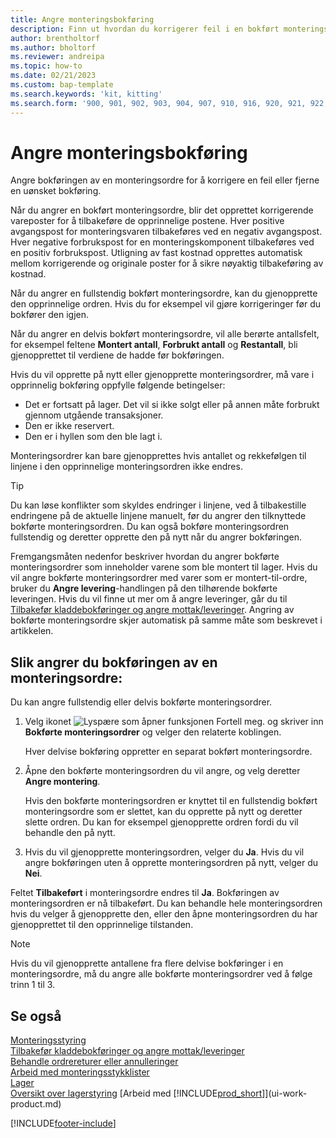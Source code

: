 ```yaml
---
title: Angre monteringsbokføring
description: Finn ut hvordan du korrigerer feil i en bokført monteringsordre.
author: brentholtorf
ms.author: bholtorf
ms.reviewer: andreipa
ms.topic: how-to
ms.date: 02/21/2023
ms.custom: bap-template
ms.search.keywords: 'kit, kitting'
ms.search.form: '900, 901, 902, 903, 904, 907, 910, 916, 920, 921, 922, 923, 940, 941, 942, 930, 931, 932, 914, 915, 905'
---
```

# <a name="undo-assembly-posting" />Angre monteringsbokføring

Angre bokføringen av en monteringsordre for å korrigere en feil eller fjerne en uønsket bokføring.

Når du angrer en bokført monteringsordre, blir det opprettet korrigerende vareposter for å tilbakeføre de opprinnelige postene. Hver positive avgangspost for monteringsvaren tilbakeføres ved en negativ avgangspost. Hver negative forbrukspost for en monteringskomponent tilbakeføres ved en positiv forbrukspost. Utligning av fast kostnad opprettes automatisk mellom korrigerende og originale poster for å sikre nøyaktig tilbakeføring av kostnad.  

Når du angrer en fullstendig bokført monteringsordre, kan du gjenopprette den opprinnelige ordren. Hvis du for eksempel vil gjøre korrigeringer før du bokfører den igjen.  

Når du angrer en delvis bokført monteringsordre, vil alle berørte antallsfelt, for eksempel feltene **Montert antall**, **Forbrukt antall** og **Restantall**, bli gjenopprettet til verdiene de hadde før bokføringen.  

Hvis du vil opprette på nytt eller gjenopprette monteringsordrer, må vare i opprinnelig bokføring oppfylle følgende betingelser:  

* Det er fortsatt på lager. Det vil si ikke solgt eller på annen måte forbrukt gjennom utgående transaksjoner.  
* Den er ikke reservert.  
* Den er i hyllen som den ble lagt i.  

Monteringsordrer kan bare gjenopprettes hvis antallet og rekkefølgen til linjene i den opprinnelige monteringsordren ikke endres.  

> [!TIP]  
> Du kan løse konflikter som skyldes endringer i linjene, ved å tilbakestille endringene på de aktuelle linjene manuelt, før du angrer den tilknyttede bokførte monteringsordren. Du kan også bokføre monteringsordren fullstendig og deretter opprette den på nytt når du angrer bokføringen.  

Fremgangsmåten nedenfor beskriver hvordan du angrer bokførte monteringsordrer som inneholder varene som ble montert til lager. Hvis du vil angre bokførte monteringsordrer med varer som er montert-til-ordre, bruker du **Angre levering**-handlingen på den tilhørende bokførte leveringen. Hvis du vil finne ut mer om å angre leveringer, går du til [Tilbakefør kladdebokføringer og angre mottak/leveringer](finance-how-reverse-journal-posting.md). Angring av bokførte monteringsordre skjer automatisk på samme måte som beskrevet i artikkelen.  

## <a name="to-undo-posting-of-an-assembly-order" />Slik angrer du bokføringen av en monteringsordre:

Du kan angre fullstendig eller delvis bokførte monteringsordrer.

1. Velg ikonet ![Lyspære som åpner funksjonen Fortell meg.](media/ui-search/search_small.png "Fortell hva du vil gjøre") og skriver inn **Bokførte monteringsordrer** og velger den relaterte koblingen.  

   Hver delvise bokføring oppretter en separat bokført monteringsordre.  
2. Åpne den bokførte monteringsordren du vil angre, og velg deretter **Angre montering**.  

    Hvis den bokførte monteringsordren er knyttet til en fullstendig bokført monteringsordre som er slettet, kan du opprette på nytt og deretter slette ordren. Du kan for eksempel gjenopprette ordren fordi du vil behandle den på nytt.  
3. Hvis du vil gjenopprette monteringsordren, velger du **Ja**. Hvis du vil angre bokføringen uten å opprette monteringsordren på nytt, velger du **Nei**.  

Feltet **Tilbakeført** i monteringsordre endres til **Ja**. Bokføringen av monteringsordren er nå tilbakeført. Du kan behandle hele monteringsordren hvis du velger å gjenopprette den, eller den åpne monteringsordren du har gjenopprettet til den opprinnelige tilstanden.  

> [!NOTE]  
> Hvis du vil gjenopprette antallene fra flere delvise bokføringer i en monteringsordre, må du angre alle bokførte monteringsordrer ved å følge trinn 1 til 3.  

## <a name="see-also" />Se også

[Monteringsstyring](assembly-assemble-items.md)  
[Tilbakefør kladdebokføringer og angre mottak/leveringer](finance-how-reverse-journal-posting.md)  
[Behandle ordrereturer eller annulleringer](sales-how-process-sales-returns-cancellations.md)  
[Arbeid med monteringsstykklister](assembly-how-work-assembly-boms.md)  
[Lager](inventory-manage-inventory.md)  
[Oversikt over lagerstyring](design-details-warehouse-management.md)
[Arbeid med [!INCLUDE[prod_short](includes/prod_short.md)]](ui-work-product.md)


[!INCLUDE[footer-include](includes/footer-banner.md)]
